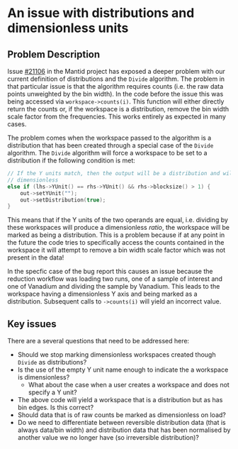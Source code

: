 # An issue with distributions and dimensionless units

## Problem Description
Issue [#21106](https://github.com/mantidproject/mantid/issues/21106) in the Mantid project has exposed a deeper problem with our current definition of distributions and the `Divide` algorithm. The problem in that particular issue is that the algorithm requires counts (i.e. the raw data points unweighted by the bin width). In the code before the issue this was being accessed via `workspace->counts(i)`. This function will either directly return the counts or, if the workspace is a distribution, remove the bin width scale factor from the frequencies. This works entirely as expected in many cases.

The problem comes when the workspace passed to the algorithm is a distribution that has been created through a special case of the `Divide` algorithm. The `Divide` algorithm will force a workspace to be set to a distribution if the following condition is met:

```c++
// If the Y units match, then the output will be a distribution and will be
// dimensionless
else if (lhs->YUnit() == rhs->YUnit() && rhs->blocksize() > 1) {
    out->setYUnit("");
    out->setDistribution(true);
}
```

This means that if the Y units of the two operands are equal, i.e. dividing by these workspaces will produce a dimensionless *ratio*, the workspace will be marked as being a distribution. This is a problem because if at any point in the future the code tries to specifically access the counts contained in the workspace it will attempt to remove a bin width scale factor which was not present in the data!

In the specfic case of the bug report this causes an issue because the reduction workflow was loading two runs, one of a sample of interest and one of Vanadium and dividing the sample by Vanadium. This leads to the workspace having a dimensionless Y axis and being marked as a distribution. Subsequent calls to `->counts(i)` will yield an incorrect value. 

## Key issues

There are a several questions that need to be addressed here:

- Should we stop marking dimensionless workspaces created though `Divide` as distributions?
- Is the use of the empty Y unit name enough to indicate the a workspace is dimensionless?
    - What about the case when a user creates a workspace and does not specify a Y unit?
- The above code will yield a workspace that is a distribution but as has bin edges. Is this correct?
- Should data that is of raw counts be marked as dimensionless on load?
- Do we need to differentiate between reversible distribution data (that is always data/bin width) and distribution data that has been normalised by another value we no longer have (so irreversible distribution)?
